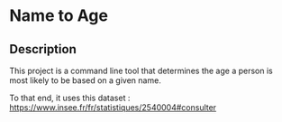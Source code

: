 # Name to Age

## Description

This project is a command line tool that determines the age a person is most likely to be based on a given name.

To that end, it uses this dataset : https://www.insee.fr/fr/statistiques/2540004#consulter